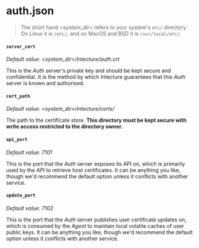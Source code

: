 # auth.json

> The short hand _\<system_dir\>_ refers to your system's `etc/` directory. On Linux it is `/etc/`, and on MacOS and BSD it is `/usr/local/etc/`.

#### `server_cert`

_Default value: \<system_dir\>/intecture/auth.crt_

This is the _Auth_ server's private key and should be kept secure and confidential. It is the method by which Intecture guarantees that this _Auth_ server is known and authorised.

#### `cert_path`

_Default value: \<system_dir\>/intecture/certs/_

The path to the certificate store. **This directory must be kept secure with write access restricted to the directory owner.**

#### `api_port`

_Default value: 7101_

This is the port that the _Auth_ server exposes its API on, which is primarily used by the _API_ to retrieve host certificates. It can be anything you like, though we'd recommend the default option unless it conflicts with another service.

#### `update_port`

_Default value: 7102_

This is the port that the _Auth_ server publishes user certificate updates on, which is consumed by the _Agent_ to maintain local volatile caches of user public keys. It can be anything you like, though we'd recommend the default option unless it conflicts with another service.

